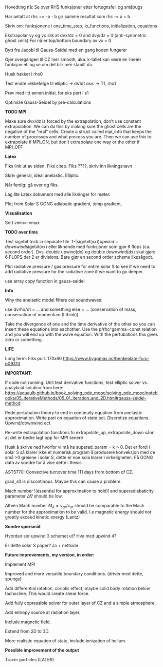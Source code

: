 Hovedting nå: 
Se over RHS funksjoner etter fortegnsfeil og småbugs

Har antatt at rhs += -a - b gir samme resultat som rhs -= a + b

Skriv om: funksjonene i one_time_step, io_functions, initialization, equations

Ekstrapolar vy og vx slik at dvx/dz = 0 and dvy/dz = 0 (anti-symmetric ghost cells)
For nå er top/bottom boundary av vx = 0

Bytt fra Jacobi til Gauss-Seidel med en gang koden fungerer

Gjør overgangen til CZ mer smooth, aka. k-tallet kan være en lineær funksjon el. og se om det blir mer stabilt da.

Husk hakket i rho0

Test endre rekkefølge til elliptic -> ds1dt osv. -> T1, rho1

Prøv med litt annen initial, for eks pert i s1

Optimize Gauss-Seidel by pre-calculations

<b> TODO MPI </b>

Make sure dvx/dz is forced by the extrapolation, don't use constant extrapolation. We can do this by making sure the ghost cells are the negative of the "real" cells. Create a struct called mpi_info that keeps the number of processes and what process you are. Then we can use this to extrapolate if MPI_ON, but don't extrapolate one way or the other if MPI_OFF

<b> Latex </b>

Fiks link ut av siden. Fiks citep. Fiks ????, skriv inn likningsnavn

Skriv general, ideal anelastic. Elliptic.

Når ferdig: gå over og fiks.

Lag lite Latex dokument med alle likninger for møter.

Plot from Solar S GONG adiabatic gradient, temp gradient.

<b> Visualisation </b>

Sett vmin=-vmax

<b> TODO over time </b>

Test signbit trick in separate file. 1-(signbit(vx))*upwind + downwind*signbit(vx) eller liknende med funksjoner som gjør  6 flops (ca. second order). Dvs. double upwind(dx) og double downwind(dx) skal gjøre 6 FLOPS der 2 er divisions. Bare gjør en second order scheme likesågodt.

Plot radiative pressure / gas pressure for entire solar S to see if we need to add radiative pressure for the radiative zone if we want to go deeper.

use array copy function in gauss-seidel

<b> Info </b>

Why the anelastic model filters out soundwaves:

use dvrho/dt = ...
and something else = ...
(conservation of mass, conservation of momentum (I think))

Take the divergence of one and the time derivative of the other so you can insert these equations into eachother. Use the p/rho^gamma=const relation and you will end up with the wave equation. With the pertubations this gives zero or something.


<b> LIFE </b>

Long term: Fiks pult. 170x60 https://www.byggmax.no/benkeplate-furu-p09310

<b>IMPORTANT</b>:

If code not running: Unit test derivative functions, test elliptic solver vs. analytical solution from here: https://aquaulb.github.io/book_solving_pde_mooc/solving_pde_mooc/notebooks/05_IterativeMethods/05_01_Iteration_and_2D.html#gauss-seidel-method

Redo pertubation theory to end in continuity equation from anelastic approximation. Write part on equation of state ect. Discretize equations. Upwind/downwind ect.

Re-write extrapolation functions to extrapolate_up, extrapolate_down sånn at det er bedre lagt opp for MPI senere

Husk å skrive ned hvorfor vi må ha superad_param = k > 0. Det er fordi i solar S så klarer ikke et numerisk program å produsere konveksjon med de små >0 greiene i solar S, dette er noe sola klarer i virkeligheten. Få GONG data av sondre for å vise dette i thesis.

AST5770: Convective turnover time 111 days from bottom of CZ.

grad_s0 is discontinous. Maybe this can cause a problem.

Mach number !(essential for approximation to hold)! and superadiabaticity parameter $\Delta\nabla$ should be low.

Alfvén Mach number $M_A=v_{ar}/c_{sr}$ should be comparable to the Mach number for the approximation to be valid. I.e magnetic energy should not greatly exceed kinetic energy (Lantz)

<b> Sondre spørsmål </b>

Hvordan ser upwind 3 schemet ut? Hva med upwind 4?

Er dette solar S paper? Ja + nettside

<b> Future improvements, my version, in order: </b>

Implement MPI

Improved and more versatile boundary conditions. (driver med dette, spunge)

Add differential rotation, coriolis effect, maybe solid body rotation below tachocline. This would create shear force.

Add fully copressible solver for outer layer of CZ and a simple atmosphere.

Add entropy source at radiation layer.

Include magnetic field.

Extend from 2D to 3D.

More realistic equation of state, include ionization of helium.

<b> Possible improvement of the output </b>

Tracer particles (LATER)